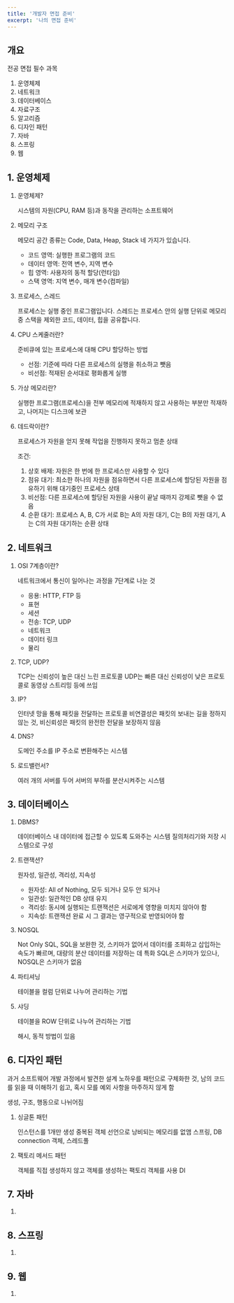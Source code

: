 ```yaml
---
title: '개발자 면접 준비'
excerpt: '나의 면접 준비'
---
```


## 개요

전공 면접 필수 과목

1. 운영체제
2. 네트워크
3. 데이터베이스
4. 자료구조
5. 알고리즘
6. 디자인 패턴
7. 자바
8. 스프링
9. 웹

## 1. 운영체제

1. 운영체제?

    시스템의 자원(CPU, RAM 등)과 동작을 관리하는 소프트웨어

2. 메모리 구조

    메모리 공간 종류는 Code, Data, Heap, Stack 네 가지가 있습니다.

    - 코드 영역: 실행한 프로그램의 코드
    - 데이터 영역: 전역 변수, 지역 변수
    - 힙 영역: 사용자의 동적 할당(런타임)
    - 스택 영역: 지역 변수, 매개 변수(컴파일)

3. 프로세스, 스레드

    프로세스는 실행 중인 프로그램입니다.
    스레드는 프로세스 안의 실행 단위로 메모리 중 스택을 제외한 코드, 데이터, 힙을 공유합니다.

4. CPU 스케줄러란?

    준비큐에 있는 프로세스에 대해 CPU 할당하는 방법

    - 선점: 기준에 따라 다른 프로세스의 실행을 취소하고 뺏음
    - 비선점: 적재된 순서대로 평화롭게 실행

5. 가상 메모리란?

    실행한 프로그램(프로세스)을 전부 메모리에 적재하지 않고 사용하는 부분만 적재하고, 나머지는 디스크에 보관

6. 데드락이란?

    프로세스가 자원을 얻지 못해 작업을 진행하지 못하고 멈춘 상태

    조건:
    1. 상호 배제: 자원은 한 번에 한 프로세스만 사용할 수 있다
    2. 점유 대기: 최소한 하나의 자원을 점유하면서 다른 프로세스에 할당된 자원을 점유하기 위해 대기중인 프로세스 상태
    3. 비선점: 다른 프로세스에 할당된 자원을 사용이 끝날 때까지 강제로 뺏을 수 없음
    4. 순환 대기: 프로세스 A, B, C가 서로 B는 A의 자원 대기, C는 B의 자원 대기, A는 C의 자원 대기하는 순환 상태

## 2. 네트워크

1. OSI 7계층이란?

    네트워크에서 통신이 일어나는 과정을 7단계로 나눈 것

    - 응용: HTTP, FTP 등
    - 표현
    - 세션
    - 전송: TCP, UDP
    - 네트워크
    - 데이터 링크
    - 물리

2. TCP, UDP?

    TCP는 신뢰성이 높은 대신 느린 프로토콜
    UDP는 빠른 대신 신뢰성이 낮은 프로토콜로 동영상 스트리밍 등에 쓰임

3. IP?

    인터넷 망을 통해 패킷을 전달하는 프로토콜
    비연결성은 패킷의 보내는 길을 정하지 않는 것, 비신뢰성은 패킷의 완전한 전달을 보장하지 않음

4. DNS?

    도메인 주소를 IP 주소로 변환해주는 시스템

5. 로드밸런서?

    여러 개의 서버를 두어 서버의 부하를 분산시켜주는 시스템

## 3. 데이터베이스

1. DBMS?

    데이터베이스 내 데이터에 접근할 수 있도록 도와주는 시스템
    질의처리기와 저장 시스템으로 구성

2. 트랜잭션?

    원자성, 일관성, 격리성, 지속성

    - 원자성: All of Nothing, 모두 되거나 모두 안 되거나
    - 일관성: 일관적인 DB 상태 유지
    - 격리성: 동시에 실행되는 트랜잭션은 서로에게 영향을 미치지 않아야 함
    - 지속성: 트랜잭션 완료 시 그 결과는 영구적으로 반영되어야 함

3. NOSQL

    Not Only SQL, SQL을 보완한 것, 스키마가 없어서 데이터를 조회하고 삽입하는 속도가 빠르며, 대량의 분산 데이터를 저장하는 데 특화
    SQL은 스키마가 있으나, NOSQL은 스키마가 없음

4. 파티셔닝

    테이블을 컬럼 단위로 나누어 관리하는 기법

5. 샤딩

    테이블을 ROW 단위로 나누어 관리하는 기법

    해시, 동적 방법이 있음

## 6. 디자인 패턴

과거 소프트웨어 개발 과정에서 발견한 설계 노하우를 패턴으로 구체화한 것, 남의 코드를 읽을 때 이해하기 쉽고, 혹시 모를 예외 사항을 마주하지 않게 함

생성, 구조, 행동으로 나뉘어짐

1. 싱글톤 패턴

    인스턴스를 1개만 생성
    중복된 객체 선언으로 낭비되는 메모리를 없앰
    스프링, DB connection 객체, 스레드풀

2. 팩토리 메서드 패턴

    객체를 직접 생성하지 않고 객체를 생성하는 팩토리 객체를 사용
    DI

## 7. 자바

1. 

## 8. 스프링

1. 

## 9. 웹

1. 
